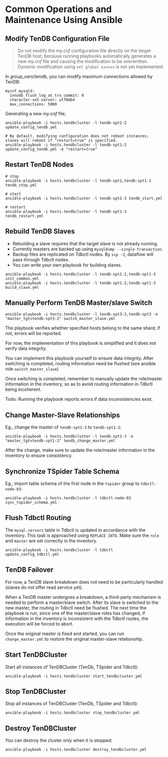 # Common Operations and Maintenance Using Ansible

## Modify TenDB Configuration File

> Do not modify the *my.cnf* configuration file directly on the target TenDB host, because running playbooks automatically generates a new *my.cnf* file and causing the modification to be overwritten.
> Dynamic modification using `set global xxx=xx` is not yet implemented

In *group_vars/tendb*, you can modify maximum connections allowed by TenDB:
```
mycnf_mysqld:
  innodb_flush_log_at_trx_commit: 0
  character-set-server: utf8mb4
  max_connections: 5000
```

Generating a new *my.cnf* file;
```
ansible-playbook -i hosts.tendbcluster -l tendb-spt1-2 update_config_tendb.yml

# By default, modifying configuration does not reboot instances; slaves will reboot if "restart=true" is specified.
ansible-playbook -i hosts.tendbcluster -l tendb-spt1-2 update_config_tendb.yml -e "restart=true"
```

## Restart TenDB Nodes

```
# stop
ansible-playbook -i hosts.tendbcluster -l tendb-spt1,tendb-spt1-1 tendb_stop.yml

# start
ansible-playbook -i hosts.tendbcluster -l tendb-spt1-3 tendb_start.yml

# restart
ansible-playbook -i hosts.tendbcluster -l tendb-spt1-3 tendb_restart.yml
```

## Rebuild TenDB Slaves

- Rebuilding a slave requires that the target slave is not already running.
- Currently masters are backed up using `mysqldump --single-transaction`.
- Backup files are replicated on Tdbctl nodes. By `scp -3`, dataflow will pass through Tdbctl nodes.
- You can write your own playbook for building slaves.

```
ansible-playbook -i hosts.tendbcluster -l tendb-spt1-2,tendb-spt1-3 init_common.yml
ansible-playbook -i hosts.tendbcluster -l tendb-spt1-2,tendb-spt1-3 build_slave.yml
```

## Manually Perform TenDB Master/slave Switch

```
ansible-playbook -i hosts.tendbcluster -l tendb-spt3-2,tendb-spt3 -e "master_tgt=tendb-spt3-2" switch_master_slave.yml
```

The playbook verifies whether specified hosts belong to the same shard; if not, errors will be reported.

For now, the implementation of this playbook is simplified and it does not verify data integrity.

You can implement this playbook yourself to ensure data integrity. After switching is completed, routing information need be flushed (see ansible role `switch_master_slave`)

Once switching is completed, remember to manually update the role/master information in the inventory, so as to avoid routing information in Tdbctl being incoherent.

Todo: Running the playbook reports errors if data inconsistencies exist.

## Change Master-Slave Relationships

Eg., change the master of `tendb-spt1-3` to `tendb-spt1-2`:
```
ansible-playbook -i hosts.tendbcluster -l tendb-spt1-3 -e "master_tgt=tendb-spt1-2" tendb_change_master.yml 
```

After the change, make sure to update the role/master information in the inventory to ensure consistency.

## Synchronize TSpider Table Schema

Eg., import table schema of the first node in the `tspider` group to `tdbctl-node-03`:
```
ansible-playbook -i hosts.tendbcluster -l tdbctl-node-03 sync_tspider_schema.yml
```

## Flush Tdbctl Routing

The `mysql.servers` table in Tdbctl is updated in accordance with the inventory. This task is approached using `REPLACE INTO`. Make sure the `role` and `master` are set correctly in the inventory.
```
ansible-playbook -i hosts.tendbcluster -l tdbctl update_config_tdbctl.yml
```

## TenDB Failover

For now, a TenDB slave breakdown does not need to be particularly handled (slaves do not offer read service yet).

When a TenDB master undergoes a breakdown, a third-party mechanism is needed to perform a master/slave switch. After its slave is switched to the new master, the routing in Tdbctl need be flushed. The next time the playbook is run, since one of the master/slave roles has changed, if information in the inventory is inconsistent with the Tdbctl routes, the execution will be forced to abort.

Once the original master is fixed and started, you can run `change_master.yml` to restore the original master-slave relationship.

## Start TenDBCluster

Start all instances of TenDBCluster (TenDb, TSpider and Tdbctl):
```
ansible-playbook -i hosts.tendbcluster start_tendbcluster.yml
```

## Stop TenDBCluster
Stop all instances of TenDBCluster (TenDb, TSpider and Tdbctl):
```
ansible-playbook -i hosts.tendbcluster stop_tendbcluster.yml
```

## Destroy TenDBCluster
You can destroy the cluster only when it is stopped:
```
ansible-playbook -i hosts.tendbcluster destroy_tendbcluster.yml
```